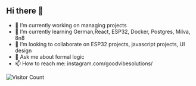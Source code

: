 ## Hi there 👋

- 🔭 I’m currently working on managing projects
- 🌱 I’m currently learning German,React, ESP32, Docker, Postgres, Milva, 8n8
- 👯 I’m looking to collaborate on ESP32 projects, javascript projects, UI design
- 💬 Ask me about formal logic
- 📫 How to reach me: instagram.com/goodvibesolutions/

![Visitor Count](https://profile-counter.glitch.me/jsonslim/count.svg)
